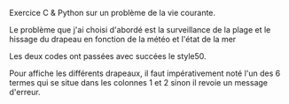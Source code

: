 Exercice C & Python sur un problème de la vie courante.

Le problème que j'ai choisi d'abordé est la surveillance de la plage et le hissage du drapeau en fonction de la météo et l'état de la mer

Les deux codes ont passées avec succées le style50.

Pour affiche les différents drapeaux, il faut impérativement noté l'un des 6 termes qui se situe dans les colonnes 1 et 2 sinon il revoie un message d'erreur.

